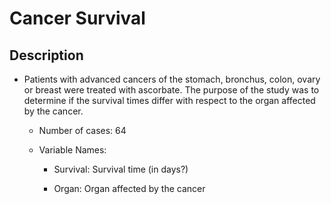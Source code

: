 # Cancer Survival

## Description

* Patients with advanced cancers of the stomach, bronchus, colon, ovary or breast were treated with ascorbate. The purpose of the study was to determine if the survival times differ with respect to the organ affected by the cancer.

  * Number of cases: 64

  * Variable Names:

    * Survival: Survival time (in days?)

    * Organ: Organ affected by the cancer
